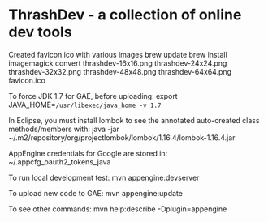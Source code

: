 ThrashDev - a collection of online dev tools
=============================

Created favicon.ico with various images
brew update
brew install imagemagick
convert thrashdev-16x16.png thrashdev-24x24.png thrashdev-32x32.png thrashdev-48x48.png thrashdev-64x64.png favicon.ico

To force JDK 1.7 for GAE, before uploading:
export JAVA_HOME=`/usr/libexec/java_home -v 1.7`

In Eclipse, you must install lombok to see the annotated auto-created class methods/members with:
java -jar ~/.m2/repository/org/projectlombok/lombok/1.16.4/lombok-1.16.4.jar

AppEngine credentials for Google are stored in:
~/.appcfg_oauth2_tokens_java 

To run local development test:
mvn appengine:devserver

To upload new code to GAE:
mvn appengine:update

To see other commands:
mvn help:describe -Dplugin=appengine

